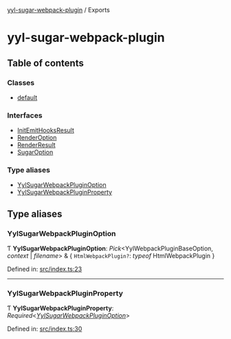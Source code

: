 [yyl-sugar-webpack-plugin](README.md) / Exports

# yyl-sugar-webpack-plugin

## Table of contents

### Classes

- [default](classes/default.md)

### Interfaces

- [InitEmitHooksResult](interfaces/initemithooksresult.md)
- [RenderOption](interfaces/renderoption.md)
- [RenderResult](interfaces/renderresult.md)
- [SugarOption](interfaces/sugaroption.md)

### Type aliases

- [YylSugarWebpackPluginOption](modules.md#yylsugarwebpackpluginoption)
- [YylSugarWebpackPluginProperty](modules.md#yylsugarwebpackpluginproperty)

## Type aliases

### YylSugarWebpackPluginOption

Ƭ **YylSugarWebpackPluginOption**: *Pick*<YylWebpackPluginBaseOption, *context* \| *filename*\> & { `HtmlWebpackPlugin?`: *typeof* HtmlWebpackPlugin  }

Defined in: [src/index.ts:23](https://github.com/jackness1208/yyl-sugar-webpack-plugin/blob/9cdb7ae/src/index.ts#L23)

___

### YylSugarWebpackPluginProperty

Ƭ **YylSugarWebpackPluginProperty**: *Required*<[*YylSugarWebpackPluginOption*](modules.md#yylsugarwebpackpluginoption)\>

Defined in: [src/index.ts:30](https://github.com/jackness1208/yyl-sugar-webpack-plugin/blob/9cdb7ae/src/index.ts#L30)
